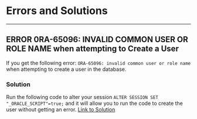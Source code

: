 # Errors and Solutions
----------------------

## ERROR 0RA-65096: INVALID COMMON USER OR ROLE NAME when attempting to Create a User
If you get the following error: `ORA-65096: invalid common user or role name`
when attempting to create a user in the database.
### Solution
Run the following code to alter your session `ALTER SESSION SET
"_ORACLE_SCRIPT"=true;` and it will allow
you to run the code to create the user without getting an error.
[Link to Solution](https://www.youtube.com/watch?v=LkNbjAXkOWg)
